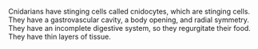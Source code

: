 Cnidarians have stinging cells called cnidocytes, which are stinging cells. They have a gastrovascular cavity, a body opening, and radial symmetry. They have an incomplete digestive system, so they regurgitate their food. They have thin layers of tissue.